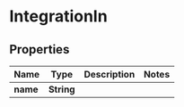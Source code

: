 

# IntegrationIn


## Properties

Name | Type | Description | Notes
------------ | ------------- | ------------- | -------------
**name** | **String** |  | 



